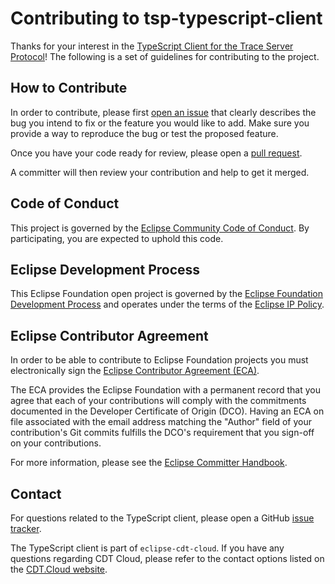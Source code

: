# Contributing to tsp-typescript-client

Thanks for your interest in the [TypeScript Client for the Trace Server Protocol][repo]!
The following is a set of guidelines for contributing to the project.

## How to Contribute

In order to contribute, please first [open an issue][issues] that clearly describes the bug you
intend to fix or the feature you would like to add. Make sure you provide a way to reproduce
the bug or test the proposed feature.

Once you have your code ready for review, please open a [pull request][pr].

A committer will then review your contribution and help to get it merged.

## Code of Conduct

This project is governed by the [Eclipse Community Code of Conduct][conduct].
By participating, you are expected to uphold this code.

## Eclipse Development Process

This Eclipse Foundation open project is governed by the [Eclipse Foundation
Development Process][dev-process] and operates under the terms of the [Eclipse IP Policy][ip-policy].

## Eclipse Contributor Agreement

In order to be able to contribute to Eclipse Foundation projects you must
electronically sign the [Eclipse Contributor Agreement (ECA)][eca].

The ECA provides the Eclipse Foundation with a permanent record that you agree
that each of your contributions will comply with the commitments documented in
the Developer Certificate of Origin (DCO). Having an ECA on file associated with
the email address matching the "Author" field of your contribution's Git commits
fulfills the DCO's requirement that you sign-off on your contributions.

For more information, please see the [Eclipse Committer Handbook][handbook].

## Contact

For questions related to the TypeScript client, please open a GitHub [issue tracker][issues].

The TypeScript client is part of `eclipse-cdt-cloud`. If you have any questions regarding CDT Cloud,
please refer to the contact options listed on the [CDT.Cloud website][cdt].

[cdt]: https://cdt-cloud.io/contact/
[conduct]: https://github.com/eclipse/.github/blob/master/CODE_OF_CONDUCT.md
[dev-process]: https://eclipse.org/projects/dev_process
[eca]: https://www.eclipse.org/legal/ECA.php
[handbook]: https://www.eclipse.org/projects/handbook/#resources-commit
[ip-policy]: https://www.eclipse.org/org/documents/Eclipse_IP_Policy.pdf
[issues]: https://github.com/eclipse-cdt-cloud/tsp-typescript-client/issues
[pr]: https://github.com/eclipse-cdt-cloud/tsp-typescript-client/pulls
[repo]: https://github.com/eclipse-cdt-cloud/tsp-typescript-client

